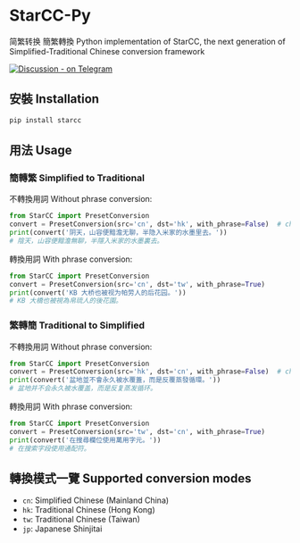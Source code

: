 # StarCC-Py

简繁转换 簡繁轉換 Python implementation of StarCC, the next generation of Simplified-Traditional Chinese conversion framework

[![Discussion - on Telegram](https://img.shields.io/badge/Discussion-on_Telegram-2ca5e0?logo=telegram)](https://t.me/+jOyC1UnIqZE3OGQ1)

## 安裝 Installation

```sh
pip install starcc
```

## 用法 Usage

### 簡轉繁 Simplified to Traditional

不轉換用詞 Without phrase conversion:

```python
from StarCC import PresetConversion
convert = PresetConversion(src='cn', dst='hk', with_phrase=False)  # change to `dst='tw'` for Taiwan mode
print(convert('阴天，山容便黯澹无聊，半隐入米家的水墨里去。'))
# 陰天，山容便黯澹無聊，半隱入米家的水墨裏去。
```

轉換用詞 With phrase conversion:

```python
from StarCC import PresetConversion
convert = PresetConversion(src='cn', dst='tw', with_phrase=True)
print(convert('KB 大桥也被视为帕劳人的后花园。'))
# KB 大橋也被視為帛琉人的後花園。
```

### 繁轉簡 Traditional to Simplified

不轉換用詞 Without phrase conversion:

```python
from StarCC import PresetConversion
convert = PresetConversion(src='hk', dst='cn', with_phrase=False)  # change to `dst='tw'` for Taiwan mode
print(convert('盆地並不會永久被水覆蓋，而是反覆蒸發循環。'))
# 盆地并不会永久被水覆盖，而是反复蒸发循环。
```

轉換用詞 With phrase conversion:

```python
from StarCC import PresetConversion
convert = PresetConversion(src='tw', dst='cn', with_phrase=True)
print(convert('在搜尋欄位使用萬用字元。'))
# 在搜索字段使用通配符。
```

## 轉換模式一覽 Supported conversion modes

- `cn`: Simplified Chinese (Mainland China)
- `hk`: Traditional Chinese (Hong Kong)
- `tw`: Traditional Chinese (Taiwan)
- `jp`: Japanese Shinjitai
